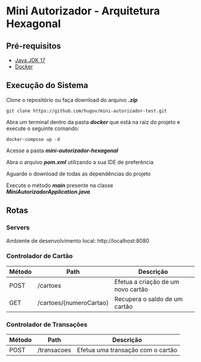 # Mini Autorizador - Arquitetura Hexagonal

## Pré-requisitos
- [Java JDK 17](https://www.oracle.com/br/java/technologies/downloads/#java17)
- [Docker](https://www.docker.com/products/docker-desktop/)

## Execução do Sistema

Clone o repositório ou faça download do arquivo ***.zip***
```
git clone https://github.com/hugov/mini-autorizador-test.git
```

Abra um terminal dentro da pasta ***docker*** que está na raiz do projeto e execute o seguinte comando:
```
docker-compose up -d
```

Acesse a pasta ***mini-autorizador-hexagonal***

Abra o arquivo ***pom.xml*** utilizando a sua IDE de preferência

Aguarde o download de todas as dependências do projeto

Execute o método ***main*** presente na classe ***MiniAutorizadorApplication.java***

## Rotas

### Servers
Ambiente de desenvolvimento local: http://localhost:8080

### Controlador de Cartão
| Método  | Path  | Descrição                          |
| ------------ | ------------ |------------------------------------|
| POST  |  /cartoes | Efetua a criação de um novo cartão |
| GET  |  /cartoes/{numeroCartao} | Recupera o saldo de um cartão      |

### Controlador de Transações
| Método  | Path  | Descrição                         |
| ------------ | ------------ |-----------------------------------|
| POST  |  /transacoes | Efetua uma transação com o cartão |